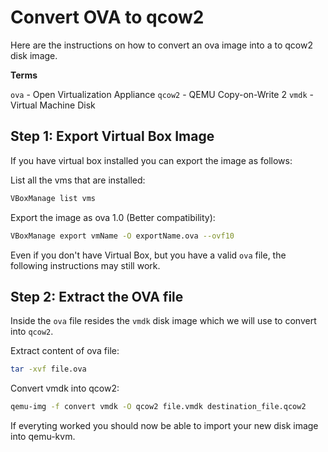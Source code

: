 # Convert OVA to qcow2

Here are the instructions on how to convert an ova image into a to qcow2 disk image.

**Terms**

`ova` - Open Virtualization Appliance
`qcow2` - QEMU Copy-on-Write 2
`vmdk` - Virtual Machine Disk

## Step 1: Export Virtual Box Image

If you have virtual box installed you can export the image as follows:

List all the vms that are installed:

```bash
VBoxManage list vms
```

Export the image as ova 1.0 (Better compatibility):

```bash
VBoxManage export vmName -O exportName.ova --ovf10
```

Even if you don't have Virtual Box, but you have a valid `ova` file, the following instructions may still work.

## Step 2: Extract the OVA file

Inside the `ova` file resides the `vmdk` disk image which we will use to convert into `qcow2`.

Extract content of ova file:

```bash
tar -xvf file.ova
```

Convert vmdk into qcow2:

```bash
qemu-img -f convert vmdk -O qcow2 file.vmdk destination_file.qcow2
```

If everyting worked you should now be able to import your new disk image into qemu-kvm.
